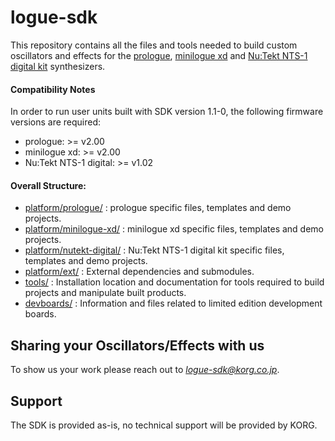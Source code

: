 # logue-sdk 

This repository contains all the files and tools needed to build custom oscillators and effects for the [prologue](https://www.korg.com/products/synthesizers/prologue), [minilogue xd](https://www.korg.com/products/synthesizers/minilogue_xd) and [Nu:Tekt NTS-1 digital kit](https://www.korg.com/products/synthesizers/nts_1) synthesizers.

#### Compatibility Notes

In order to run user units built with SDK version 1.1-0, the following firmware versions are required:
* prologue: >= v2.00
* minilogue xd: >= v2.00
* Nu:Tekt NTS-1 digital: >= v1.02

#### Overall Structure:
* [platform/prologue/](platform/prologue/) : prologue specific files, templates and demo projects.
* [platform/minilogue-xd/](platform/minilogue-xd/) : minilogue xd specific files, templates and demo projects.
* [platform/nutekt-digital/](platform/nutekt-digital/) : Nu:Tekt NTS-1 digital kit specific files, templates and demo projects.
* [platform/ext/](platform/ext/) : External dependencies and submodules.
* [tools/](tools/) : Installation location and documentation for tools required to build projects and manipulate built products.
* [devboards/](devboards/) : Information and files related to limited edition development boards.

## Sharing your Oscillators/Effects with us

To show us your work please reach out to *logue-sdk@korg.co.jp*.

## Support

The SDK is provided as-is, no technical support will be provided by KORG.

<!-- ## Troubleshooting -->






